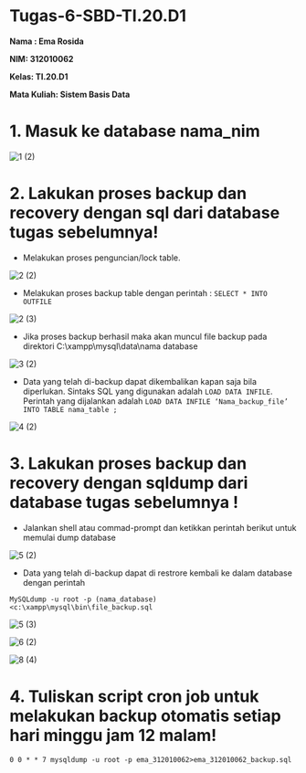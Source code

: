 # Tugas-6-SBD-TI.20.D1

**Nama : Ema Rosida**

**NIM: 312010062**

**Kelas: TI.20.D1**

**Mata Kuliah: Sistem Basis Data**

# 1. Masuk ke database nama_nim
![1 (2)](https://user-images.githubusercontent.com/101863671/171443184-c84f5e53-b9a4-4605-bc5f-c2b8d28b7e9b.png)

# 2. Lakukan proses backup dan recovery dengan sql dari database tugas sebelumnya! 

- Melakukan proses penguncian/lock table.

![2 (2)](https://user-images.githubusercontent.com/101863671/171449178-470e20e1-77ea-4cd3-a908-49c1ac038d8f.png)

- Melakukan proses backup table dengan perintah : ```SELECT * INTO OUTFILE```

![2 (3)](https://user-images.githubusercontent.com/101863671/171449549-329fa603-8294-49bb-8a06-20f08d324761.png)

- Jika proses backup berhasil maka akan muncul file backup pada direktori C:\xampp\mysql\data\nama database

![3 (2)](https://user-images.githubusercontent.com/101863671/171450093-2d3e9de4-2243-4695-977c-84ce47325e75.png)

- Data yang telah di-backup dapat dikembalikan kapan saja bila diperlukan. Sintaks SQL yang digunakan adalah ```LOAD DATA INFILE```. Perintah yang dijalankan adalah ```LOAD DATA INFILE ‘Nama_backup_file’ INTO TABLE nama_table ;```

![4 (2)](https://user-images.githubusercontent.com/101863671/171452042-a5366085-e70a-4cb0-a999-0ea2fbfbc5fa.png)

# 3. Lakukan proses backup dan recovery dengan sqldump dari database tugas sebelumnya !
- Jalankan shell atau commad-prompt dan ketikkan perintah berikut untuk memulai dump database

![5 (2)](https://user-images.githubusercontent.com/101863671/171455077-e7a73565-c94d-4c57-9a02-00c3d3c091cd.png)

- Data yang telah di-backup dapat di restrore kembali ke dalam database dengan perintah

```MySQLdump -u root -p (nama_database) <c:\xampp\mysql\bin\file_backup.sql```

![5 (3)](https://user-images.githubusercontent.com/101863671/171456003-e4a8edb7-5db0-4ed2-a14e-a08c29dbe156.png)

![6 (2)](https://user-images.githubusercontent.com/101863671/171458004-f8aaa52e-73e8-44f9-8dad-91a7757fa30e.png)

![8 (4)](https://user-images.githubusercontent.com/101863671/171458288-22e984b1-25b5-429b-874a-2380e0774445.png)

# 4. Tuliskan script cron job untuk melakukan backup otomatis setiap hari minggu jam 12 malam!
```0 0 * * 7 mysqldump -u root -p ema_312010062>ema_312010062_backup.sql```






